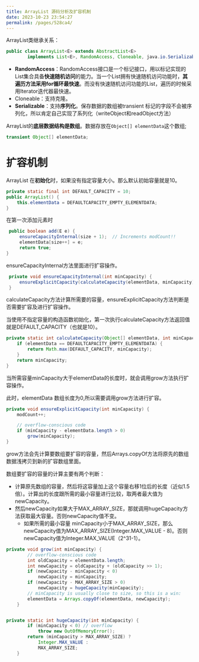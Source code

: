 ```yaml
---
title: ArrayList 源码分析及扩容机制
date: 2023-10-23 23:54:27
permalink: /pages/528ca4/
---
```





ArrayList类继承关系：

```java
public class ArrayList<E> extends AbstractList<E>
        implements List<E>, RandomAccess, Cloneable, java.io.Serializable
```

- **RandomAccess**：RandomAccess接口是一个标记接口，用以标记实现的List集合具备**快速随机访问**的能力。当一个List拥有快速随机访问功能时，**其遍历方法采用for循环最快速**。而没有快速随机访问功能的List，遍历的时候采用Iterator迭代器最快速。
- Cloneable：支持克隆。
- **Serializable**：支持**序列化**。保存数据的数组被transient 标记的字段不会被序列化，所以肯定自己实现了系列化（writeObject和readObject方法）



ArrayList的**底层数据结构是数组**。数据存放在`Object[] elementData`这个数组;

```java
transient Object[] elementData;
```





# 扩容机制

ArrayList 在**初始化**时，如果没有指定容量大小。那么默认初始容量就是10。

```java
private static final int DEFAULT_CAPACITY = 10;
public ArrayList() {
	this.elementData = DEFAULTCAPACITY_EMPTY_ELEMENTDATA;
}
```

在第一次添加元素时

```java
 public boolean add(E e) {
     ensureCapacityInternal(size + 1);  // Increments modCount!!
     elementData[size++] = e;
     return true;
}
```

ensureCapacityInternal方法里面进行扩容操作。

```java
 private void ensureCapacityInternal(int minCapacity) {
     ensureExplicitCapacity(calculateCapacity(elementData, minCapacity));
 }
```

calculateCapacity方法计算所需要的容量，ensureExplicitCapacity方法判断是否需要扩容及进行扩容操作。

当使用不指定容量的构造函数初始化，第一次执行calculateCapacity方法返回值就是DEFAULT_CAPACITY（也就是10）。

```java
private static int calculateCapacity(Object[] elementData, int minCapacity) {
    if (elementData == DEFAULTCAPACITY_EMPTY_ELEMENTDATA) {
        return Math.max(DEFAULT_CAPACITY, minCapacity);
    }
    return minCapacity;
}
```

当所需容量minCapacity大于elementData的长度时，就会调用grow方法执行扩容操作。

此时，elementData 数组长度为0,所以需要调用grow方法进行扩容。

```java
private void ensureExplicitCapacity(int minCapacity) {
    modCount++;

    // overflow-conscious code
    if (minCapacity - elementData.length > 0)
        grow(minCapacity);
}
```

grow方法会先计算要数组要扩容的容量，然后Arrays.copyOf方法将原先的数组数据浅拷贝到新的扩容数组里面。

数组要扩容的容量的计算主要有两个判断：

- 计算原先数组的容量，然后将这容量加上这个容量右移1位后的长度（近似1.5倍）。计算出的长度跟所需的最小容量进行比较，取两者最大值为newCapacity。
- 然后newCapacity如果大于MAX_ARRAY_SIZE，那就调用hugeCapacity方法获取最大容量。否则newCapacity值不变。
  - 如果所需的最小容量 minCapacity小于MAX_ARRAY_SIZE，那么newCapacity值为MAX_ARRAY_SIZE(Integer.MAX_VALUE - 8)。否则newCapacity值为Integer.MAX_VALUE（2^31-1）。

```java
private void grow(int minCapacity) {
        // overflow-conscious code
        int oldCapacity = elementData.length;
        int newCapacity = oldCapacity + (oldCapacity >> 1);
        if (newCapacity - minCapacity < 0)
            newCapacity = minCapacity;
        if (newCapacity - MAX_ARRAY_SIZE > 0)
            newCapacity = hugeCapacity(minCapacity);
        // minCapacity is usually close to size, so this is a win:
        elementData = Arrays.copyOf(elementData, newCapacity);
    }


private static int hugeCapacity(int minCapacity) {
        if (minCapacity < 0) // overflow
            throw new OutOfMemoryError();
        return (minCapacity > MAX_ARRAY_SIZE) ?
            Integer.MAX_VALUE :
            MAX_ARRAY_SIZE;
    }
```


